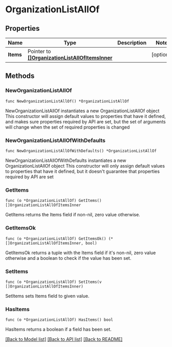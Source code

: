 # OrganizationListAllOf

## Properties

Name | Type | Description | Notes
------------ | ------------- | ------------- | -------------
**Items** | Pointer to [**[]OrganizationListAllOfItemsInner**](OrganizationListAllOfItemsInner.md) |  | [optional] 

## Methods

### NewOrganizationListAllOf

`func NewOrganizationListAllOf() *OrganizationListAllOf`

NewOrganizationListAllOf instantiates a new OrganizationListAllOf object
This constructor will assign default values to properties that have it defined,
and makes sure properties required by API are set, but the set of arguments
will change when the set of required properties is changed

### NewOrganizationListAllOfWithDefaults

`func NewOrganizationListAllOfWithDefaults() *OrganizationListAllOf`

NewOrganizationListAllOfWithDefaults instantiates a new OrganizationListAllOf object
This constructor will only assign default values to properties that have it defined,
but it doesn't guarantee that properties required by API are set

### GetItems

`func (o *OrganizationListAllOf) GetItems() []OrganizationListAllOfItemsInner`

GetItems returns the Items field if non-nil, zero value otherwise.

### GetItemsOk

`func (o *OrganizationListAllOf) GetItemsOk() (*[]OrganizationListAllOfItemsInner, bool)`

GetItemsOk returns a tuple with the Items field if it's non-nil, zero value otherwise
and a boolean to check if the value has been set.

### SetItems

`func (o *OrganizationListAllOf) SetItems(v []OrganizationListAllOfItemsInner)`

SetItems sets Items field to given value.

### HasItems

`func (o *OrganizationListAllOf) HasItems() bool`

HasItems returns a boolean if a field has been set.


[[Back to Model list]](../README.md#documentation-for-models) [[Back to API list]](../README.md#documentation-for-api-endpoints) [[Back to README]](../README.md)



